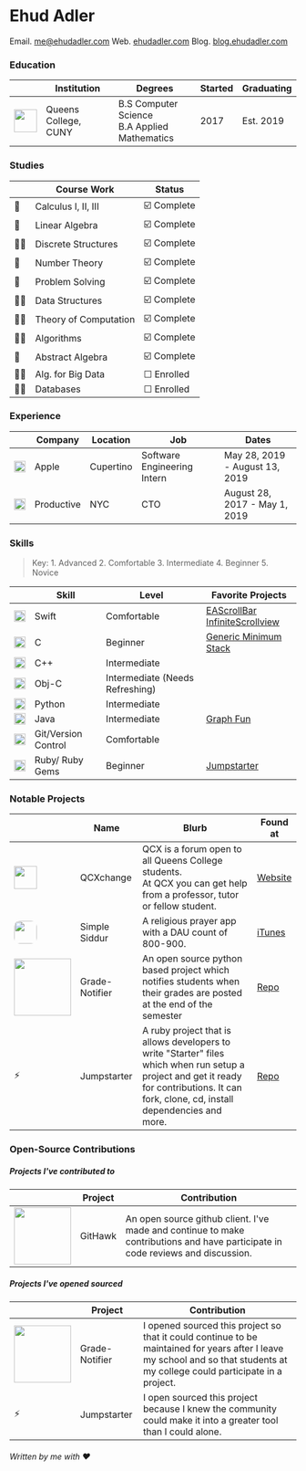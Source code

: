 # Ehud Adler 
Email. [me@ehudadler.com](me@ehudadler.com)
Web. [ehudadler.com](http://www.ehudadler.com)
Blog. [blog.ehudadler.com](http://www.blog.ehudadler.com)

### Education

|   |Institution |Degrees|Started|Graduating|
|---|---|---|---|---|
|<img src="https://specials-images.forbesimg.com/imageserve/55ae8644e4b05c2c343212e5/300x300.jpg?fit=scale&background=000000" width="40"> | Queens College, CUNY | B.S Computer Science<br> B.A Applied Mathematics|2017| Est. 2019|


### Studies
|   | Course Work | Status |
|---|---|---|
|🔢| Calculus I, II, III | ☑️ Complete |
|🔢| Linear Algebra | ☑️ Complete |
|👨‍💻| Discrete Structures | ☑️ Complete |
|🔢| Number Theory |  ☑️ Complete |
|🔢| Problem Solving |  ☑️ Complete |
|👨‍💻| Data Structures |  ☑️ Complete |
|👨‍💻| Theory  of  Computation | ☑️ Complete |
|👨‍💻| Algorithms | ☑️ Complete |
|🔢| Abstract Algebra  | ☑️ Complete |
|👨‍💻| Alg. for Big Data  | ☐ Enrolled |
|👨‍💻| Databases  |☐ Enrolled |

### Experience

|  | Company | Location | Job | Dates |
|---|---|---|---|---|
| <img src="https://upload.wikimedia.org/wikipedia/commons/thumb/f/fa/Apple_logo_black.svg/600px-Apple_logo_black.svg.png" width="20"> | Apple | Cupertino | Software Engineering Intern | May 28, 2019 - August 13, 2019 |
| <img src="https://media.licdn.com/dms/image/C4E0BAQGUcgeXz3vAaw/company-logo_400_400/0?e=1562803200&v=beta&t=sArWgRlckhF5g5MNAmRH0iuD9lUWtt1Ub7uiAysNM6g" width="20"> | Productive | NYC | CTO | August 28, 2017 - May 1, 2019 |

### Skills

> Key: 1. Advanced 2. Comfortable 3. Intermediate 4. Beginner 5. Novice

|   | Skill | Level | Favorite Projects |
|---|---|---|---|
|<img src="https://www.shareicon.net/download/2016/07/08/117368_apple_512x512.png" width="20">| Swift | Comfortable | [EAScrollBar]() <br> [InfiniteScrollview]()
|<img src="https://png.icons8.com/color/1600/c-programming" width="20">| C | Beginner | [Generic Minimum Stack](https://github.com/Huddie/Portfolio/tree/master/Interview%20Qs/Stacks/Minimum%20Stack) |
|<img src="http://cdn.marketplaceimages.windowsphone.com/v8/images/670f811e-81e5-4f39-8422-b0cf1b3e5587?imageType=ws_icon_large" width="20" height="20">| C++ | Intermediate | 
|<img src="http://is4.mzstatic.com/image/thumb/Purple6/v4/7a/db/f9/7adbf954-ea5f-71dc-f276-64e8c451e35b/source/1024x1024sr.jpg" width="20">| Obj-C | Intermediate (Needs Refreshing) |
|<img src="http://icons.iconarchive.com/icons/cornmanthe3rd/plex/512/Other-python-icon.png" width="20">| Python | Intermediate |
|<img src="https://image.flaticon.com/icons/svg/226/226777.svg" width="20">| Java | Intermediate | [Graph Fun]()
|<img src="http://git-scm.com/images/logos/downloads/Git-Icon-1788C.png" width="20">| Git/Version Control | Comfortable |
|<img src="https://rebornix.gallerycdn.vsassets.io/extensions/rebornix/ruby/0.16.0/1516899074910/Microsoft.VisualStudio.Services.Icons.Default" width="20">| Ruby/ Ruby Gems | Beginner | [Jumpstarter](https://github.com/Huddie/Jumpstarter) |

### Notable Projects

|   | Name | Blurb | Found at | 
|---|---|---|---|
|<img src="https://qcxchange.com/uploads/default/original/1X/aac024e7689e55738dd2004eaf80790b815d1c83.png" width="40">| QCXchange | QCX is a forum open to all Queens College students.<br> At QCX you can get help from a professor, tutor or fellow student. | [Website](https://qcxchange.com)
|<img style="border-radius: 10px;overflow=hidden" src="https://github.com/Huddie/Siddur/blob/master/Siddur/UI/GenericAppIcon/AppIcon.jpg" width="40">| Simple Siddur | A religious prayer app with a DAU count of 800-900. | [iTunes](https://itunes.apple.com/us/app/simple-siddur/id792359433)
| <img src="http://www.ogeecheeriverkeeper.org/wp-content/uploads/2016/03/report-card-worry1-820x687.gif" width=100>| Grade-Notifier | An open source python based project which notifies students when their grades are posted at the end of the semester | [Repo](https://github.com/Huddie/Grade-Notifier) |
| ⚡️| Jumpstarter | A ruby project that is allows developers to write "Starter" files which when run setup a project and get it ready for contributions. It can fork, clone, cd, install dependencies and more. | [Repo](https://github.com/Huddie/Jumpstarter) |

### Open-Source Contributions

##### Projects I've contributed to

|   | Project | Contribution |
|---|---|---|
| <img src="https://github.com/GitHawkApp/GitHawk/raw/master/Resources/Assets.xcassets/splash.imageset/splash%403x.png" width=100>| GitHawk| An open source github client. I've made and continue to make contributions and have participate in code reviews and discussion. 

##### Projects I've opened sourced

|   | Project | Contribution |
|---|---|---|
| <img src="https://github.com/Huddie/Grade-Notifier/raw/master/Assets/GN-Logo.png" width=100>| Grade-Notifier| I opened sourced this project so that it could continue to be maintained for years after I leave my school and so that students at my college could participate in a project. |
| ⚡️| Jumpstarter | I open sourced this project because I knew the community could make it into a greater tool than I could alone.

###### Written by me with ❤️
